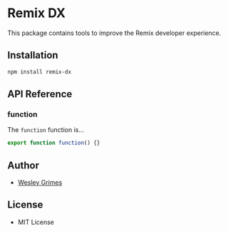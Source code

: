 # Remix DX

This package contains tools to improve the Remix developer experience.

## Installation

```bash
npm install remix-dx
```

## API Reference

### function

The `function` function is...

```ts
export function function() {}
```

## Author

- [Wesley Grimes](https://github.com/wesleygrimes)

## License

- MIT License
